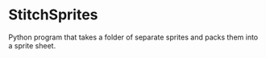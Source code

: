 # StitchSprites
Python program that takes a folder of separate sprites and packs them into a sprite sheet.
